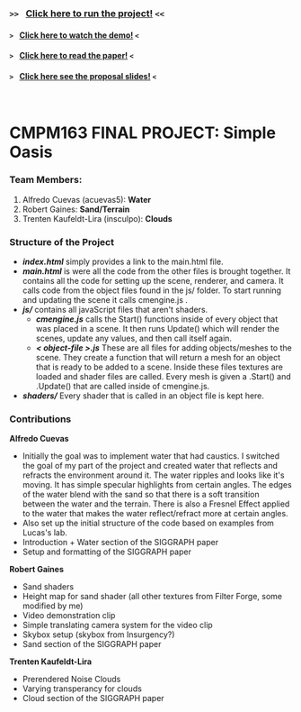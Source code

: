 ### `>> ` [Click here to run the project!](https://alfredocuevas.github.io/GameGraphicsFinalProject/main.html) `<<` 
#### `> ` [Click here to watch the demo!](https://alfredocuevas.github.io/GameGraphicsFinalProject/demoReel.mp4) `<` 
#### `> ` [Click here to read the paper!](https://alfredocuevas.github.io/GameGraphicsFinalProject/Documentation-SIGGRAPH.pdf) `<` 
#### `> ` [Click here see the proposal slides!](https://alfredocuevas.github.io/GameGraphicsFinalProject/Week10_Presentation.pdf) `<` 
<br>

# CMPM163 FINAL PROJECT: Simple Oasis

### Team Members: 
  1. Alfredo Cuevas (acuevas5): **Water** <br>
  2. Robert Gaines: **Sand/Terrain** <br>
  3. Trenten Kaufeldt-Lira (insculpo): **Clouds** <br>
  
### Structure of the Project
- **_index.html_** simply provides a link to the main.html file. <br>
- **_main.html_** is were all the code from the other files is brought together. It contains all the code for setting up the scene, renderer, and camera. It calls code from the object files found in the js/ folder. To start running and updating the scene it calls cmengine.js . <br>
- **_js/_** contains all javaScript files that aren't shaders. <br>
  - **_cmengine.js_** calls the Start() functions inside of every object that was placed in a scene. It then runs Update() which will render the scenes, update any values, and then call itself again. <br>
  - **_< object-file >.js_** These are all files for adding objects/meshes to the scene. They create a function that will return a mesh for an object that is ready to be added to a scene. Inside these files textures are loaded and shader files are called. Every mesh is given a .Start() and .Update() that are called inside of cmengine.js. <br>
- **_shaders/_** Every shader that is called in an object file is kept here. <br>

### Contributions
<b>Alfredo Cuevas</b>
- Initially the goal was to implement water that had caustics. I switched the goal of my part of the project and created water that reflects and refracts the environment around it. The water ripples and looks like it's moving. It has simple specular highlights from certain angles. The edges of the water blend with the sand so that there is a soft transition between the water and the terrain. There is also a Fresnel Effect applied to the water that makes the water reflect/refract more at certain angles.
- Also set up the initial structure of the code based on examples from Lucas's lab.
- Introduction + Water section of the SIGGRAPH paper
- Setup and formatting of the SIGGRAPH paper

<b>Robert Gaines</b>
- Sand shaders
- Height map for sand shader (all other textures from Filter Forge, some modified by me)
- Video demonstration clip
- Simple translating camera system for the video clip
- Skybox setup (skybox from Insurgency?)
- Sand section of the SIGGRAPH paper

<b>Trenten Kaufeldt-Lira</b>
- Prerendered Noise Clouds
- Varying transperancy for clouds
- Cloud section of the SIGGRAPH paper
